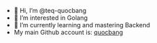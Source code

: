 - 👋 Hi, I’m @teq-quocbang
- 👀 I’m interested in Golang
- 🌱 I’m currently learning and mastering Backend
- My main Github account is: [quocbang](https://gitthub.com/quocbang)

<!---
teq-quocbang/teq-quocbang is a ✨ special ✨ repository because its `README.md` (this file) appears on your GitHub profile.
You can click the Preview link to take a look at your changes.
--->
